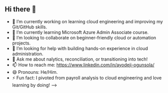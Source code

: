 ## Hi there 👋

- 🔭 I’m currently working on learning cloud engineering and improving my Git/GitHub skills.
- 🌱 I’m currently learning Microsoft Azure Admin Associate course.
- 👯 I’m looking to collaborate on beginner-friendly cloud or automation projects.
- 🤔 I’m looking for help with building hands-on experience in cloud administration.
- 💬 Ask me about nalytics, reconciliation, or transitioning into tech!
- 📫 How to reach me: https://www.linkedin.com/in/ayodeji-ogunsola/
- 😄 Pronouns: He/Him.
- ⚡ Fun fact: I pivoted from payroll analysis to cloud engineering and love learning by doing!
-->
